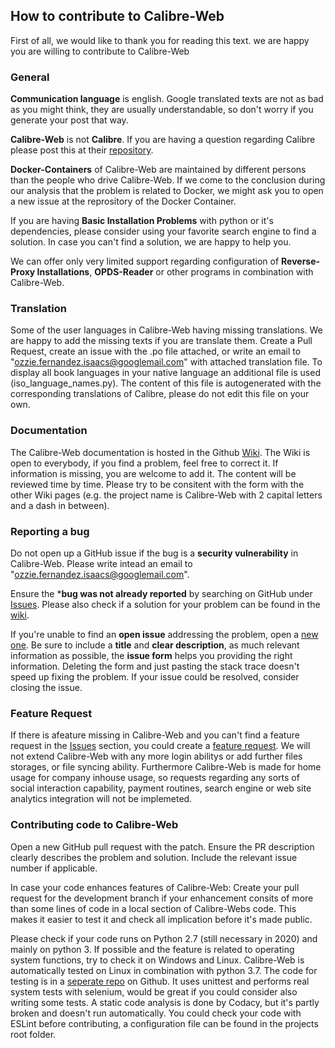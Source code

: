 ## How to contribute to Calibre-Web

First of all, we would like to thank you for reading this text. we are happy you are willing to contribute to Calibre-Web

### **General**

**Communication language** is english. Google translated texts are not as bad as you might think, they are usually understandable, so don't worry if you generate your post that way.

**Calibre-Web** is not **Calibre**. If you are having a question regarding Calibre please post this at their [repository](https://github.com/kovidgoyal/calibre).

**Docker-Containers** of Calibre-Web are maintained by different persons than the people who drive Calibre-Web. If we come to the conclusion during our analysis that the problem is related to Docker, we might ask you to open a new issue at the reprository of the Docker Container.

If you are having **Basic Installation Problems** with python or it's dependencies, please consider using your favorite search engine to find a solution. In case you can't find a solution, we are happy to help you.

We can offer only very limited support regarding configuration of **Reverse-Proxy Installations**, **OPDS-Reader** or other programs in combination with Calibre-Web. 

### **Translation**

Some of the user languages in Calibre-Web having missing translations. We are happy to add the missing texts if you are translate them. Create a Pull Request, create an issue with the .po file attached, or write an email to "ozzie.fernandez.isaacs@googlemail.com" with attached translation file. To display all book languages in your native language an additional file is used (iso_language_names.py). The content of this file is autogenerated with the corresponding translations of Calibre, please do not edit this file on your own. 

### **Documentation**

The Calibre-Web documentation is hosted in the Github [Wiki](https://github.com/janeczku/calibre-web/wiki). The Wiki is open to everybody, if you find a problem, feel free to correct it. If information is missing, you are welcome to add it. The content will be reviewed time by time. Please try to be consitent with the form with the other Wiki pages (e.g. the project name is Calibre-Web with 2 capital letters and a dash in between).

### **Reporting a bug**

Do not open up a GitHub issue if the bug is a **security vulnerability** in Calibre-Web. Please write intead an email to "ozzie.fernandez.isaacs@googlemail.com".

Ensure the ***bug was not already reported** by searching on GitHub under [Issues](https://github.com/janeczku/calibre-web/issues). Please also check if a solution for your problem can be found in the [wiki](https://github.com/janeczku/calibre-web/wiki).

If you're unable to find an **open issue** addressing the problem, open a [new one](https://github.com/janeczku/calibre-web/issues/new?assignees=&labels=&template=bug_report.md&title=). Be sure to include a **title** and **clear description**, as much relevant information as possible, the **issue form** helps you providing the right information. Deleting the form and just pasting the stack trace doesn't speed up fixing the problem. If your issue could be resolved, consider closing the issue. 

### **Feature Request**

If there is afeature missing in Calibre-Web and you can't find a feature request in the [Issues](https://github.com/janeczku/calibre-web/issues) section, you could create a [feature request](https://github.com/janeczku/calibre-web/issues/new?assignees=&labels=&template=feature_request.md&title=). 
We will not extend Calibre-Web with any more login abilitys or add further files storages, or file syncing ability. Furthermore Calibre-Web is made for home usage for company inhouse usage, so requests regarding any sorts of social interaction capability, payment routines, search engine or web site analytics integration will not be implemeted. 

### **Contributing code to Calibre-Web**

Open a new GitHub pull request with the patch. Ensure the PR description clearly describes the problem and solution. Include the relevant issue number if applicable.

In case your code enhances features of Calibre-Web: Create your pull request for the development branch if your enhancement consits of more than some lines of code in a local section of Calibre-Webs code. This makes it easier to test it and check all implication before it's made public. 

Please check if your code runs on Python 2.7 (still necessary in 2020) and mainly on python 3. If possible and the feature is related to operating system functions, try to check it on Windows and Linux. 
Calibre-Web is automatically tested on Linux in combination with python 3.7. The code for testing is in a [seperate repo](https://github.com/OzzieIsaacs/calibre-web-test) on Github. It uses unittest and performs real system tests with selenium, would be great if you could consider also writing some tests. 
A static code analysis is done by Codacy, but it's partly broken and doesn't run automatically. You could check your code with ESLint before contributing, a configuration file can be found in the projects root folder. 



